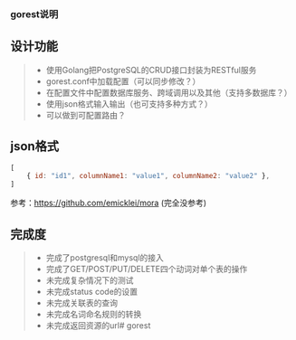 ### gorest说明

## 设计功能

> * 使用Golang把PostgreSQL的CRUD接口封装为RESTful服务
> * gorest.conf中加载配置（可以同步修改？）
> * 在配置文件中配置数据库服务、跨域调用以及其他（支持多数据库？）
> * 使用json格式输入输出（也可支持多种方式？）
> * 可以做到可配置路由？

## json格式

``` javascript
[
	{ id: "id1", columnName1: "value1", columnName2: "value2" },
]
```

参考：https://github.com/emicklei/mora (完全没参考)

## 完成度

> * 完成了postgresql和mysql的接入
> * 完成了GET/POST/PUT/DELETE四个动词对单个表的操作
> * 未完成复杂情况下的测试
> * 未完成status code的设置
> * 未完成关联表的查询
> * 未完成名词命名规则的转换
> * 未完成返回资源的url# gorest
